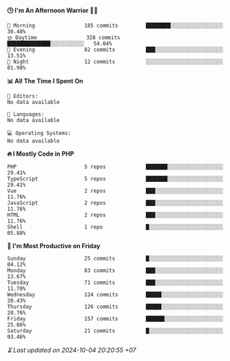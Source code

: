 <!--START_SECTION:readme-stats-->
**🕒 I'm An Afternoon Warrior 🥷🏻**

```text
🌅 Morning                185 commits         ████████░░░░░░░░░░░░░░░░░   30.48%
🌞 Daytime                328 commits         ██████████████░░░░░░░░░░░   54.04%
🌆 Evening                82 commits          ███░░░░░░░░░░░░░░░░░░░░░░   13.51%
🌙 Night                  12 commits          ░░░░░░░░░░░░░░░░░░░░░░░░░   01.98%
```

**📊 All The Time I Spent On**

```text
📝 Editors:
No data available

💬 Languages:
No data available

💻 Operating Systems:
No data available
```

**🔥 I Mostly Code in PHP**

```text
PHP                      5 repos             ███████░░░░░░░░░░░░░░░░░░   29.41%
TypeScript               5 repos             ███████░░░░░░░░░░░░░░░░░░   29.41%
Vue                      2 repos             ███░░░░░░░░░░░░░░░░░░░░░░   11.76%
JavaScript               2 repos             ███░░░░░░░░░░░░░░░░░░░░░░   11.76%
HTML                     2 repos             ███░░░░░░░░░░░░░░░░░░░░░░   11.76%
Shell                    1 repo              █░░░░░░░░░░░░░░░░░░░░░░░░   05.88%
```

**📅 I'm Most Productive on Friday**

```text
Sunday                   25 commits          █░░░░░░░░░░░░░░░░░░░░░░░░   04.12%
Monday                   83 commits          ███░░░░░░░░░░░░░░░░░░░░░░   13.67%
Tuesday                  71 commits          ███░░░░░░░░░░░░░░░░░░░░░░   11.70%
Wednesday                124 commits         █████░░░░░░░░░░░░░░░░░░░░   20.43%
Thursday                 126 commits         █████░░░░░░░░░░░░░░░░░░░░   20.76%
Friday                   157 commits         ██████░░░░░░░░░░░░░░░░░░░   25.86%
Saturday                 21 commits          █░░░░░░░░░░░░░░░░░░░░░░░░   03.46%
```



*⏳ Last updated on 2024-10-04 20:20:55 +07*
<!--END_SECTION:readme-stats-->